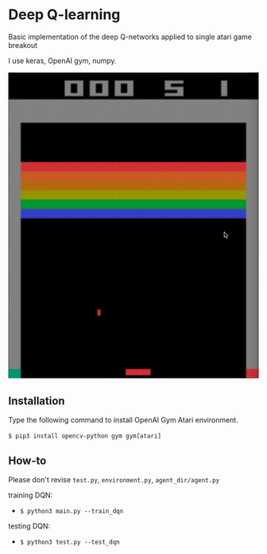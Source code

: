 # Deep Q-learning
Basic implementation of the deep Q-networks applied to single atari game breakout 

I use keras, OpenAI gym, numpy.

![gif](demo.gif)


## Installation

Type the following command to install OpenAI Gym Atari environment.

`$ pip3 install opencv-python gym gym[atari]`

## How-to

Please don't revise `test.py`, `environment.py`, `agent_dir/agent.py`

training DQN:

- `$ python3 main.py --train_dqn`

testing DQN:

- `$ python3 test.py --test_dqn`
